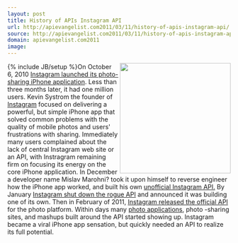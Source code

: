 ```yaml
---
layout: post
title: History of APIs Instagram API
url: http://apievangelist.com2011/03/11/history-of-apis-instagram-api/
source: http://apievangelist.com2011/03/11/history-of-apis-instagram-api/
domain: apievangelist.com2011
image: 
---
```

{% include JB/setup %}<img src="http://kinlane-productions.s3.amazonaws.com/instagram.PNG"  width="250" align="right" />On October 6, 2010 <a title="Instagram launched its photo-sharing IPhone application." href="http://instagr.am/blog/1/welcome-instagram">Instagram launched its photo-sharing iPhone application</a>.
Less than three months later, it had one million users.
Kevin Systrom the founder of <a title="Instagram" href="http://instagr.am/">Instagram</a> focused on delivering a powerful, but simple iPhone app that solved common problems with the quality of mobile photos and users' frustrations with sharing.
Immediately many users complained about the lack of central Instagram web site or an API, with Instragram remaining firm on focusing its energy on the core iPhone application.
In December a developer name Mislav Marohni? took it upon himself to reverse engineer how the iPhone app worked, and built his own <a title="Unofficial Instagram API" href="http://blog.programmableweb.com/2010/12/15/the-full-featured-unpublished-instagram-api/">unofficial Instagram API.</a>
By January <a title="Instagram shut down the rogue API" href="http://blog.programmableweb.com/2011/01/12/instagram-shuts-down-third-party-developers-plans-official-api/">Instagram shut down the rogue API</a> and announced it was building one of its own.
Then in February of 2011, <a title="Instagram released the official API" href="http://instagr.am/blog/40/instagram-api">Instagram released the official API</a> for the photo platform.
Within days many <a title="Instagram Photo Applications" href="http://instagre.at//by/knorrstein/35938336">photo applications</a>, photo -sharing sites, and mashups built around the API started showing up.
Instagram became a viral iPhone app sensation, but quickly needed an API to realize its full potential.
